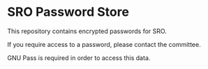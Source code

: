 # SRO Password Store

This repository contains encrypted passwords for SRO.

If you require access to a password, please contact the committee.

GNU Pass is required in order to access this data.
